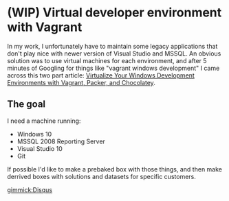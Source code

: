 # (WIP) Virtual developer environment with Vagrant 

In my work, I unfortunately have to maintain some legacy applications that don't play nice with
newer version of Visual Studio and MSSQL. An obvious solution was to use virtual machines for each
environment, and after 5 minutes of Googling for things like "vagrant windows development" I came
across this two part article: [Virtualize Your Windows Development Environments with Vagrant, Packer, and Chocolatey](http://www.developer.com/net/virtualize-your-windows-development-environments-with-vagrant-packer-and-chocolatey-part-1.html).

## The goal

I need a machine running: 

* Windows 10
* MSSQL 2008 Reporting Server
* Visual Studio 10
* Git

If possible I'd like to make a prebaked box with those things, and then make derrived boxes with
solutions and datasets for specific customers.

[gimmick:Disqus](swissarmyronin-github-io)
